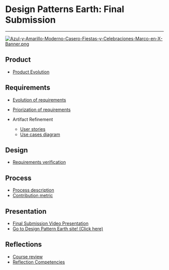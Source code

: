 # Design Patterns Earth: Final Submission
---
[![Azul-y-Amarillo-Moderno-Casero-Fiestas-y-Celebraciones-Marco-en-X-Banner.png](https://i.postimg.cc/WpMPB4r6/Azul-y-Amarillo-Moderno-Casero-Fiestas-y-Celebraciones-Marco-en-X-Banner.png)](https://postimg.cc/6T5SRtMy)
## Product
- [Product Evolution](Documentation/Process/Product_Evolution.md)

## Requirements

- [Evolution of requirements](Documentation/Design/Requirements.md)
- [Priorization of requirements](Documentation/Design/prioritazion.md)

- Artifact Refinement
  - [User stories](Documentation/Design/User_stories.md)
  - [Use cases diagram](https://github.com/ChusoAndKino-Limited/POO-2023-LIS/blob/7c619df6e2c748232a83637410bb7be2be149d2a/Documentation/Design/Use%20Case%20Diagram.png)

## Design

- [Requirements verification](https://github.com/ChusoAndKino-Limited/POO-2023-LIS/blob/7c619df6e2c748232a83637410bb7be2be149d2a/Documentation/Design/Requirements%20Verification%20.pdf)

## Process

- [Process description](Documentation/Process/Process_Description.md)
- [Contribution metric](Documentation/Process/FinalIndividualContributionMetric.md)

## Presentation

- [Final Submission Video Presentation](https://www.youtube.com/watch?v=4QWV0s-FQjE)
- [Go to Design Pattern Earth site! (Click here)](https://majestic-chaja-a166a7.netlify.app/)

## Reflections

- [Course review](Documentation/Reflexion/Course_Review.md)
- [Reflection Competencies](https://github.com/ChusoAndKino-Limited/POO-2023-LIS/blob/7c619df6e2c748232a83637410bb7be2be149d2a/Documentation/Reflexion/Reflexion%20Competencies.md)